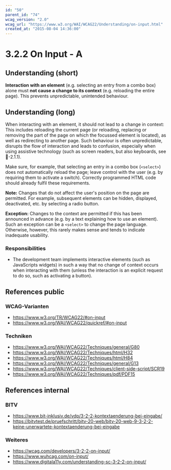 ```yaml
---
id: "50"
parent_id: "74"
wcag_version: "2.0"
wcag_url: "https://www.w3.org/WAI/WCAG22/Understanding/on-input.html"
created_at: "2015-08-04 14:36:00"
---
```


# 3.2.2 On Input - A

## Understanding (short)

**Interaction with an element** (e.g. selecting an entry from a combo box) alone must **not cause a change to its context** (e.g. reloading the entire page). This prevents unpredictable, unintended behaviour.

## Understanding (long)

When interacting with an element, it should not lead to a change in context: This includes reloading the current page (or reloading, replacing or removing the part of the page on which the focussed element is located), as well as redirecting to another page. Such behaviour is often unpredictable, disrupts the flow of interaction and leads to confusion, especially when using assistive technology (such as screen readers, but also keyboards, see 📜-2.1.1).

Make sure, for example, that selecting an entry in a combo box (`<select>`) does not automatically reload the page; leave control with the user (e.g. by requiring them to activate a switch). Correctly programmed HTML code should already fulfil these requirements.

**Note:** Changes that do not affect the user's position on the page are permitted. For example, subsequent elements can be hidden, displayed, deactivated, etc. by selecting a radio button.

**Exception:** Changes to the context are permitted if this has been announced in advance (e.g. by a text explaining how to use an element). Such an exception can be a `<select>` to change the page language. Otherwise, however, this rarely makes sense and tends to indicate inadequate usability.

### Responsibilities

- The development team implements interactive elements (such as JavaScripts widgets) in such a way that no change of context occurs when interacting with them (unless the interaction is an explicit request to do so, such as activating a button).

## References public

### WCAG-Varianten
- <https://www.w3.org/TR/WCAG22/#on-input>
- <https://www.w3.org/WAI/WCAG22/quickref/#on-input>

### Techniken
- <https://www.w3.org/WAI/WCAG22/Techniques/general/G80>
- <https://www.w3.org/WAI/WCAG22/Techniques/html/H32>
- <https://www.w3.org/WAI/WCAG22/Techniques/html/H84>
- <https://www.w3.org/WAI/WCAG22/Techniques/general/G13>
- <https://www.w3.org/WAI/WCAG22/Techniques/client-side-script/SCR19>
- <https://www.w3.org/WAI/WCAG22/Techniques/pdf/PDF15>

## References internal

### BITV
- <https://www.bit-inklusiv.de/vdp/3-2-2-kontextaenderung-bei-eingabe/>
- <https://bitvtest.de/pruefschritt/bitv-20-web/bitv-20-web-9-3-2-2-keine-unerwartete-kontextaenderung-bei-eingabe>

### Weiteres
- <https://wcag.com/developers/3-2-2-on-input/>
- <https://www.wuhcag.com/on-input/>
- <https://www.digitala11y.com/understanding-sc-3-2-2-on-input/>